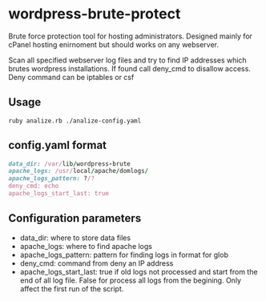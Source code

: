 wordpress-brute-protect
=======================

Brute force protection tool for hosting administrators. Designed mainly for cPanel hosting enirnoment but should works on any webserver.

Scan all specified webserver log files and try to find IP addresses which brutes wordpress installations. If found call deny_cmd to disallow access. Deny command can be iptables or csf

Usage
-----------------------
```console
ruby analize.rb ./analize-config.yaml
``` 

config.yaml format
-----------------------
```ruby
data_dir: /var/lib/wordpress-brute
apache_logs: /usr/local/apache/domlogs/
apache_logs_pattern: ?/?
deny_cmd: echo
apache_logs_start_last: true
```

## Configuration parameters
* data_dir: where to store data files
* apache_logs: where to find apache logs
* apache_logs_pattern: pattern for finding logs in format for glob
* deny_cmd: command from deny an IP address
* apache_logs_start_last: true if old logs not processed and start from the end of all log file. False for process all logs from the begining. Only affect the first run of the script.  
